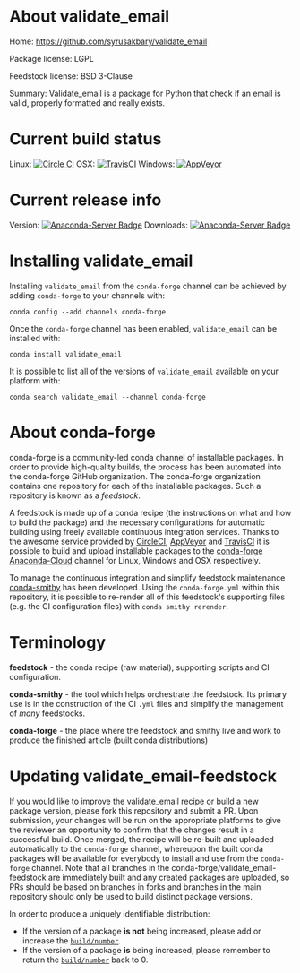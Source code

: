 About validate_email
====================

Home: https://github.com/syrusakbary/validate_email

Package license: LGPL

Feedstock license: BSD 3-Clause

Summary: Validate_email is a package for Python that check if an email is valid, properly formatted and really exists.



Current build status
====================

Linux: [![Circle CI](https://circleci.com/gh/conda-forge/validate_email-feedstock.svg?style=shield)](https://circleci.com/gh/conda-forge/validate_email-feedstock)
OSX: [![TravisCI](https://travis-ci.org/conda-forge/validate_email-feedstock.svg?branch=master)](https://travis-ci.org/conda-forge/validate_email-feedstock)
Windows: [![AppVeyor](https://ci.appveyor.com/api/projects/status/github/conda-forge/validate_email-feedstock?svg=True)](https://ci.appveyor.com/project/conda-forge/validate-email-feedstock/branch/master)

Current release info
====================
Version: [![Anaconda-Server Badge](https://anaconda.org/conda-forge/validate_email/badges/version.svg)](https://anaconda.org/conda-forge/validate_email)
Downloads: [![Anaconda-Server Badge](https://anaconda.org/conda-forge/validate_email/badges/downloads.svg)](https://anaconda.org/conda-forge/validate_email)

Installing validate_email
=========================

Installing `validate_email` from the `conda-forge` channel can be achieved by adding `conda-forge` to your channels with:

```
conda config --add channels conda-forge
```

Once the `conda-forge` channel has been enabled, `validate_email` can be installed with:

```
conda install validate_email
```

It is possible to list all of the versions of `validate_email` available on your platform with:

```
conda search validate_email --channel conda-forge
```


About conda-forge
=================

conda-forge is a community-led conda channel of installable packages.
In order to provide high-quality builds, the process has been automated into the
conda-forge GitHub organization. The conda-forge organization contains one repository
for each of the installable packages. Such a repository is known as a *feedstock*.

A feedstock is made up of a conda recipe (the instructions on what and how to build
the package) and the necessary configurations for automatic building using freely
available continuous integration services. Thanks to the awesome service provided by
[CircleCI](https://circleci.com/), [AppVeyor](http://www.appveyor.com/)
and [TravisCI](https://travis-ci.org/) it is possible to build and upload installable
packages to the [conda-forge](https://anaconda.org/conda-forge)
[Anaconda-Cloud](http://docs.anaconda.org/) channel for Linux, Windows and OSX respectively.

To manage the continuous integration and simplify feedstock maintenance
[conda-smithy](http://github.com/conda-forge/conda-smithy) has been developed.
Using the ``conda-forge.yml`` within this repository, it is possible to re-render all of
this feedstock's supporting files (e.g. the CI configuration files) with ``conda smithy rerender``.


Terminology
===========

**feedstock** - the conda recipe (raw material), supporting scripts and CI configuration.

**conda-smithy** - the tool which helps orchestrate the feedstock.
                   Its primary use is in the construction of the CI ``.yml`` files
                   and simplify the management of *many* feedstocks.

**conda-forge** - the place where the feedstock and smithy live and work to
                  produce the finished article (built conda distributions)


Updating validate_email-feedstock
=================================

If you would like to improve the validate_email recipe or build a new
package version, please fork this repository and submit a PR. Upon submission,
your changes will be run on the appropriate platforms to give the reviewer an
opportunity to confirm that the changes result in a successful build. Once
merged, the recipe will be re-built and uploaded automatically to the
`conda-forge` channel, whereupon the built conda packages will be available for
everybody to install and use from the `conda-forge` channel.
Note that all branches in the conda-forge/validate_email-feedstock are
immediately built and any created packages are uploaded, so PRs should be based
on branches in forks and branches in the main repository should only be used to
build distinct package versions.

In order to produce a uniquely identifiable distribution:
 * If the version of a package **is not** being increased, please add or increase
   the [``build/number``](http://conda.pydata.org/docs/building/meta-yaml.html#build-number-and-string).
 * If the version of a package **is** being increased, please remember to return
   the [``build/number``](http://conda.pydata.org/docs/building/meta-yaml.html#build-number-and-string)
   back to 0.
